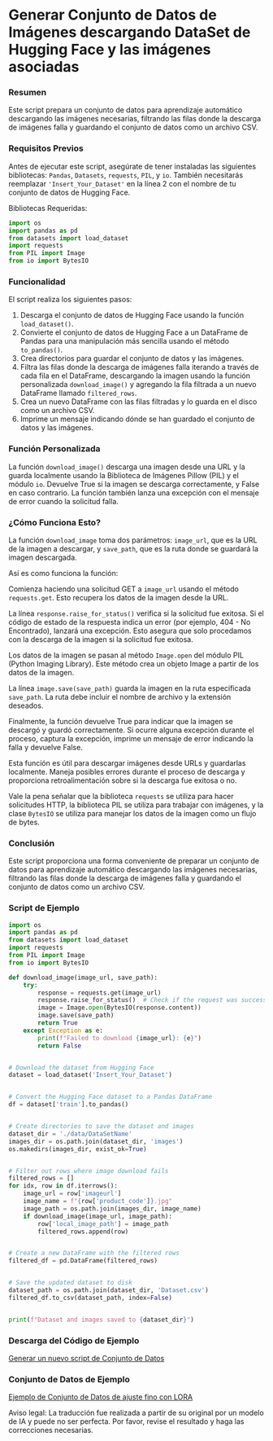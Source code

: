 # Generar Conjunto de Datos de Imágenes descargando DataSet de Hugging Face y las imágenes asociadas

### Resumen

Este script prepara un conjunto de datos para aprendizaje automático descargando las imágenes necesarias, filtrando las filas donde la descarga de imágenes falla y guardando el conjunto de datos como un archivo CSV.

### Requisitos Previos

Antes de ejecutar este script, asegúrate de tener instaladas las siguientes bibliotecas: `Pandas`, `Datasets`, `requests`, `PIL`, y `io`. También necesitarás reemplazar `'Insert_Your_Dataset'` en la línea 2 con el nombre de tu conjunto de datos de Hugging Face.

Bibliotecas Requeridas:

```python
import os
import pandas as pd
from datasets import load_dataset
import requests
from PIL import Image
from io import BytesIO
```

### Funcionalidad

El script realiza los siguientes pasos:

1. Descarga el conjunto de datos de Hugging Face usando la función `load_dataset()`.
2. Convierte el conjunto de datos de Hugging Face a un DataFrame de Pandas para una manipulación más sencilla usando el método `to_pandas()`.
3. Crea directorios para guardar el conjunto de datos y las imágenes.
4. Filtra las filas donde la descarga de imágenes falla iterando a través de cada fila en el DataFrame, descargando la imagen usando la función personalizada `download_image()` y agregando la fila filtrada a un nuevo DataFrame llamado `filtered_rows`.
5. Crea un nuevo DataFrame con las filas filtradas y lo guarda en el disco como un archivo CSV.
6. Imprime un mensaje indicando dónde se han guardado el conjunto de datos y las imágenes.

### Función Personalizada

La función `download_image()` descarga una imagen desde una URL y la guarda localmente usando la Biblioteca de Imágenes Pillow (PIL) y el módulo `io`. Devuelve True si la imagen se descarga correctamente, y False en caso contrario. La función también lanza una excepción con el mensaje de error cuando la solicitud falla.

### ¿Cómo Funciona Esto?

La función `download_image` toma dos parámetros: `image_url`, que es la URL de la imagen a descargar, y `save_path`, que es la ruta donde se guardará la imagen descargada.

Así es como funciona la función:

Comienza haciendo una solicitud GET a `image_url` usando el método `requests.get`. Esto recupera los datos de la imagen desde la URL.

La línea `response.raise_for_status()` verifica si la solicitud fue exitosa. Si el código de estado de la respuesta indica un error (por ejemplo, 404 - No Encontrado), lanzará una excepción. Esto asegura que solo procedamos con la descarga de la imagen si la solicitud fue exitosa.

Los datos de la imagen se pasan al método `Image.open` del módulo PIL (Python Imaging Library). Este método crea un objeto Image a partir de los datos de la imagen.

La línea `image.save(save_path)` guarda la imagen en la ruta especificada `save_path`. La ruta debe incluir el nombre de archivo y la extensión deseados.

Finalmente, la función devuelve True para indicar que la imagen se descargó y guardó correctamente. Si ocurre alguna excepción durante el proceso, captura la excepción, imprime un mensaje de error indicando la falla y devuelve False.

Esta función es útil para descargar imágenes desde URLs y guardarlas localmente. Maneja posibles errores durante el proceso de descarga y proporciona retroalimentación sobre si la descarga fue exitosa o no.

Vale la pena señalar que la biblioteca `requests` se utiliza para hacer solicitudes HTTP, la biblioteca PIL se utiliza para trabajar con imágenes, y la clase `BytesIO` se utiliza para manejar los datos de la imagen como un flujo de bytes.

### Conclusión

Este script proporciona una forma conveniente de preparar un conjunto de datos para aprendizaje automático descargando las imágenes necesarias, filtrando las filas donde la descarga de imágenes falla y guardando el conjunto de datos como un archivo CSV.

### Script de Ejemplo

```python
import os
import pandas as pd
from datasets import load_dataset
import requests
from PIL import Image
from io import BytesIO

def download_image(image_url, save_path):
    try:
        response = requests.get(image_url)
        response.raise_for_status()  # Check if the request was successful
        image = Image.open(BytesIO(response.content))
        image.save(save_path)
        return True
    except Exception as e:
        print(f"Failed to download {image_url}: {e}")
        return False


# Download the dataset from Hugging Face
dataset = load_dataset('Insert_Your_Dataset')


# Convert the Hugging Face dataset to a Pandas DataFrame
df = dataset['train'].to_pandas()


# Create directories to save the dataset and images
dataset_dir = './data/DataSetName'
images_dir = os.path.join(dataset_dir, 'images')
os.makedirs(images_dir, exist_ok=True)


# Filter out rows where image download fails
filtered_rows = []
for idx, row in df.iterrows():
    image_url = row['imageurl']
    image_name = f"{row['product_code']}.jpg"
    image_path = os.path.join(images_dir, image_name)
    if download_image(image_url, image_path):
        row['local_image_path'] = image_path
        filtered_rows.append(row)


# Create a new DataFrame with the filtered rows
filtered_df = pd.DataFrame(filtered_rows)


# Save the updated dataset to disk
dataset_path = os.path.join(dataset_dir, 'Dataset.csv')
filtered_df.to_csv(dataset_path, index=False)


print(f"Dataset and images saved to {dataset_dir}")
```

### Descarga del Código de Ejemplo 
[Generar un nuevo script de Conjunto de Datos](../../../../code/04.Finetuning/generate_dataset.py)

### Conjunto de Datos de Ejemplo
[Ejemplo de Conjunto de Datos de ajuste fino con LORA](../../../../code/04.Finetuning/olive-ort-example/dataset/dataset-classification.json)

Aviso legal: La traducción fue realizada a partir de su original por un modelo de IA y puede no ser perfecta. 
Por favor, revise el resultado y haga las correcciones necesarias.
